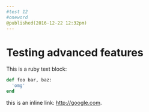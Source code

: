 ```yaml
---
#test 12
#oneword
@published(2016-12-22 12:32pm)
---
```


# Testing advanced features

This is a ruby text block:

```ruby
def foo bar, baz:
  'omg'
end
```

this is an inline link: http://google.com.
